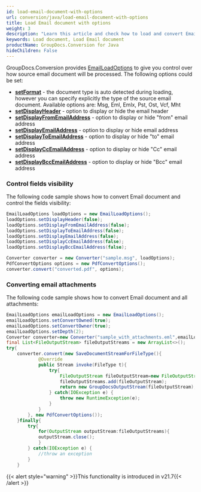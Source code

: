 ```yaml
---
id: load-email-document-with-options
url: conversion/java/load-email-document-with-options
title: Load Email document with options
weight: 3
description: "Learn this article and check how to load and convert Email documents with advanced options using GroupDocs.Conversion for Java API."
keywords: Load document, Load Email document
productName: GroupDocs.Conversion for Java
hideChildren: False
---
```

GroupDocs.Conversion provides [EmailLoadOptions](https://reference.groupdocs.com/java/conversion/com.groupdocs.conversion.options.load/EmailLoadOptions) to give you control over how source email document will be processed. The following options could be set:

*   **[**set**Format](https://reference.groupdocs.com/java/conversion/com.groupdocs.conversion.options.load/EmailLoadOptions#setFormat(com.groupdocs.conversion.filetypes.EmailFileType))** -  the document type is auto detected during loading, however you can specify explicitly the type of the source email document. Available options are: Msg, Eml, Emlx, Pst, Ost, Vcf, Mht 
*   **[**setD**isplayHeader](https://reference.groupdocs.com/java/conversion/com.groupdocs.conversion.options.load/EmailLoadOptions#setDisplayHeader(boolean))** -  option to display or hide the email header      
*   **[**setD**isplayFromEmailAddress](https://reference.groupdocs.com/java/conversion/com.groupdocs.conversion.options.load/EmailLoadOptions#setDisplayFromEmailAddress(boolean))** -  option to display or hide "from" email address
*   **[**setD**isplayEmailAddress](https://reference.groupdocs.com/java/conversion/com.groupdocs.conversion.options.load/EmailLoadOptions#setDisplayEmailAddress(boolean))** - option to display or hide email address
*   **[**setD**isplayToEmailAddress](https://reference.groupdocs.com/java/conversion/com.groupdocs.conversion.options.load/EmailLoadOptions#setDisplayToEmailAddress(boolean))** - option to display or hide "to" email address
*   **[**setD**isplayCcEmailAddress](https://reference.groupdocs.com/java/conversion/com.groupdocs.conversion.options.load/EmailLoadOptions#setDisplayCcEmailAddress(boolean))** - option to display or hide "Cc" email address
*   **[setDisplayBccEmailAddress](https://reference.groupdocs.com/java/conversion/com.groupdocs.conversion.options.load/EmailLoadOptions#setDisplayBccEmailAddress(boolean))** -  option to display or hide "Bcc" email address

### Control fields visibility

The following code sample shows how to convert Email document and control the fields visibility:

```java
EmailLoadOptions loadOptions = new EmailLoadOptions();
loadOptions.setDisplayHeader(false);
loadOptions.setDisplayFromEmailAddress(false);
loadOptions.setDisplayToEmailAddress(false);
loadOptions.setDisplayEmailAddress(false);
loadOptions.setDisplayCcEmailAddress(false);
loadOptions.setDisplayBccEmailAddress(false);

Converter converter = new Converter("sample.msg", loadOptions);
PdfConvertOptions options = new PdfConvertOptions();
converter.convert("converted.pdf", options);
```

### Converting email attachments

The following code sample shows how to convert Email document and all attachments:

```java
EmailLoadOptions emailLoadOptions = new EmailLoadOptions();
emailLoadOptions.setConvertOwned(true);
emailLoadOptions.setConvertOwner(true);
emailLoadOptions.setDepth(2);
Converter converter=new Converter("sample_with_attachments.eml",emailLoadOptions);
final List<FileOutputStream> fileOutputStreams = new ArrayList<>();
try{
    converter.convert(new SaveDocumentStreamForFileType(){
            @Override
            public Stream invoke(FileType t){
                try{
                    FileOutputStream fileOutputStream=new FileOutputStream("converted-"+fileOutputStreams.size()+".pdf");
                    fileOutputStreams.add(fileOutputStream);
                    return new GroupDocsOutputStream(fileOutputStream);
                } catch(IOException e) {
                    throw new RuntimeException(e);
                }
            }
        }, new PdfConvertOptions());
    }finally{
        try{
            for(OutputStream outputStream:fileOutputStreams){
            outputStream.close();
            }
        } catch(IOException e) {
            //throw an exception
        }
    }

```

{{< alert style="warning" >}}This functionality is introduced in v21.7{{< /alert >}}

